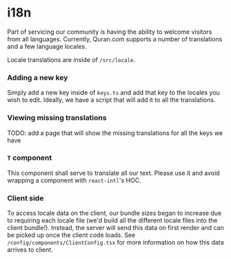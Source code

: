 # i18n

Part of servicing our community is having the ability to welcome visitors from all languages. Currently, Quran.com supports a number of translations and a few language locales.

Locale translations are inside of `/src/locale`. 

### Adding a new key
Simply add a new key inside of `keys.ts` and add that key to the locales you wish to edit. Ideally, we have a script that will add it to all the translations.

### Viewing missing translations
TODO: add a page that will show the missing translations for all the keys we have

### `T` component
This component shall serve to translate all our text. Please use it and avoid wrapping a component with `react-intl`'s HOC. 

### Client side
To access locale data on the client, our bundle sizes began to increase due to requiring each locale file (we'd build all the different locale files into the client bundle!). Instead, the server will send this data on first render and can be picked up once the client code loads. See `/config/components/ClientConfig.tsx` for more information on how this data arrives to client.